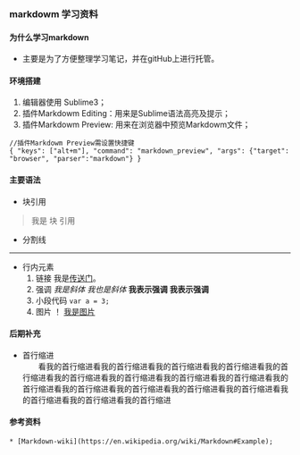 ### markdowm 学习资料
#### 为什么学习markdown
* 主要是为了方便整理学习笔记，并在gitHub上进行托管。
#### 环境搭建
1. 编辑器使用 Sublime3；
2. 插件Markdowm Editing：用来是Sublime语法高亮及提示；
3. 插件Markdowm Preview: 用来在浏览器中预览Markdowm文件；
```
//插件Markdowm Preview需设置快捷键
{ "keys": ["alt+m"], "command": "markdown_preview", "args": {"target": "browser", "parser":"markdown"} }
```
#### 主要语法
* 块引用
>我是
>块
>引用
* 分割线
-------------------
* 行内元素
    1. 链接
        我是[传送门]('https://github.com/AmberAAA/love')。
    2. 强调
        *我是斜体*
        _我也是斜体_
        **我表示强调**
        __我表示强调__
    3. 小段代码
        `var a = 3;`
    4. 图片
        ！ [我是图片](http://moepic.cc/images/2016/04/22/08b4ba3ab3ba88b56223cdc31b710011.jpg)

#### 后期补充
* 首行缩进  
    &ensp;&ensp;&ensp;&ensp;看我的首行缩进看我的首行缩进看我的首行缩进看我的首行缩进看我的首行缩进看我的首行缩进看我的首行缩进看我的首行缩进看我的首行缩进看我的首行缩进看我的首行缩进看我的首行缩进看我的首行缩进看我的首行缩进看我的首行缩进看我的首行缩进看我的首行缩进

#### 参考资料
    * [Markdown-wiki](https://en.wikipedia.org/wiki/Markdown#Example);